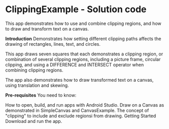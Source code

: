 # ClippingExample - Solution code
This app demonstrates how to use and combine clipping regions, and how to draw and transform text on a canvas.

**Introduction**
Demonstrates how setting different clipping paths affects the drawing of rectangles, lines, text, and circles.

This app draws seven squares that each demonstrates a clipping region, or combination of several clipping regions, including a picture frame, circular clipping, and using a DIFFERENCE and INTERSECT operator when combining clipping regions.

The app also demonstrates how to draw transformed text on a canvas, using translation and skewing.

**Pre-requisites**
You need to know:

How to open, build, and run apps with Android Studio.
Draw on a Canvas as demonstrated in SimpleCanvas and CanvasExample.
The concept of "clipping" to include and exclude regionsi from drawing.
Getting Started
Download and run the app.
